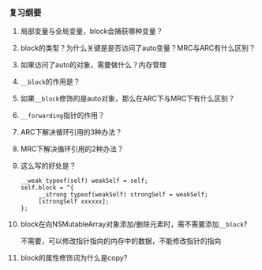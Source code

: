 ### 复习纲要

1. 局部变量与全局变量，block会捕获哪种变量？

2. block的类型？为什么关键是是否访问了auto变量？MRC与ARC有什么区别？

3. 如果访问了auto的对象，需要做什么？内存管理

4. `__block`的作用是？

5. 如果`__block`修饰的是auto对象，那么在ARC下与MRC下有什么区别？

6. `__forwarding`指针的作用？

7. ARC下解决循环引用的3种办法？

8. MRC下解决循环引用的2种办法？

9. 这么写的好处是？

   ```objc
   __weak typeof(self) weakSelf = self;
   self.block = ^{
     	__strong typeof(weakSelf) strongSelf = weakSelf;
     	[strongSelf xxxxxx];
   };
   ```

10. block在向NSMutableArray对象添加/删除元素时，需不需要添加`__block`?

    不需要，可以修改指针指向的内存中的数据，不能修改指针的指向

11. block的属性修饰词为什么是copy?